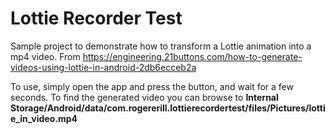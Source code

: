# Lottie Recorder Test
Sample project to demonstrate how to transform a Lottie animation into a mp4 video. 
From https://engineering.21buttons.com/how-to-generate-videos-using-lottie-in-android-2db6ecceb2a

To use, simply open the app and press the button, and wait for a few seconds. To find the generated video you can browse to 
**Internal Storage/Android/data/com.rogererill.lottierecordertest/files/Pictures/lottie_in_video.mp4**
